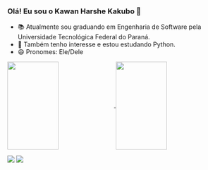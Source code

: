 ### Olá! Eu sou o Kawan Harshe Kakubo 👋
* 📚 Atualmente sou graduando em Engenharia de Software pela Universidade Tecnológica Federal do Paraná.
* 🌱 Também tenho interesse e estou estudando Python.
* 😄 Pronomes: Ele/Dele

<a href="https://github.com/anuraghazra/github-readme-stats">
  <img width="48%" height=200 align="center" src="https://github-readme-stats.vercel.app/api?username=KawanKakubo&theme=dark" />
</a>
<a href="https://github.com/anuraghazra/convoychat">
  <img width="48%" height=200 align="center" src="https://github-readme-stats.vercel.app/api/top-langs?username=KawanKakubo&theme=dark&layout=compact&langs_count=8&card_width=320" />
</a>
<p></p>
<div>
  <a href="https://www.linkedin.com/in/kawan-kakubo/" target="_blank"><img src="https://img.shields.io/badge/LinkedIn-0077B5?style=for-the-badge&logo=linkedin&logoColor=white" target="_blank"></a>
  <a href="https://www.instagram.com/kawanhrs/" target="_blank"><img src="https://img.shields.io/badge/Instagram-E4405F?style=for-the-badge&logo=instagram&logoColor=white" target="_blank"></a>
</div>

